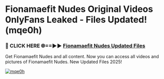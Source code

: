 # Fionamaefit Nudes Original Videos 0nlyFans Leaked - Files Updated! (mqe0h)

<h3>🔴 CLICK HERE 🌐==►► <a href="https://tinyurl.com/y5r63du9" rel="nofollow">Fionamaefit Nudes Updated Files</a></h3>

Get Fionamaefit Nudes and all content. Now you can access all videos and pictures of Fionamaefit Nudes. New Updated Files 2025!

[![mqe0h](https://i.imgur.com/UVo9nyh.gif)](https://tinyurl.com/y5r63du9)